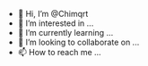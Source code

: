 - 👋 Hi, I’m @Chimqrt
- 👀 I’m interested in ...
- 🌱 I’m currently learning ...
- 💞️ I’m looking to collaborate on ...
- 📫 How to reach me ...

<!---
Chimqrt/Chimqrt is a ✨ special ✨ repository because its `README.md` (this file) appears on your GitHub profile.
You can click the Preview link to take a look at your changes.
--->
